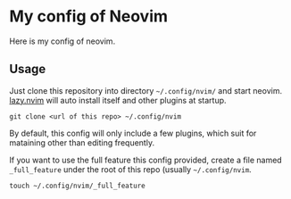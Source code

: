 # My config of Neovim

Here is my config of neovim.

## Usage

Just clone this repository into directory `~/.config/nvim/` and start neovim. [lazy.nvim](https://github.com/folke/lazy.nvim) will auto install itself and other plugins at startup.

```
git clone <url of this repo> ~/.config/nvim
```

By default, this config will only include a few plugins, which suit for mataining other than editing frequently.

If you want to use the full feature this config provided, create a file named `_full_feature` under the root of this repo (usually `~/.config/nvim`.

```
touch ~/.config/nvim/_full_feature
```
